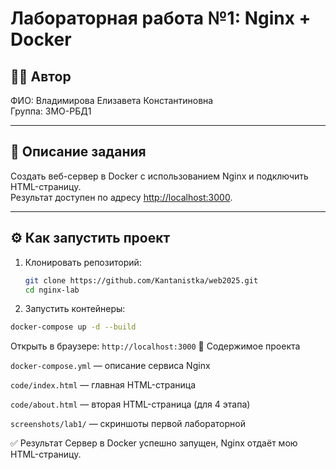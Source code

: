 # Лабораторная работа №1: Nginx + Docker

## 👩‍💻 Автор
ФИО: Владимирова Елизавета Константиновна  
Группа: 3МО-РБД1

---

## 📌 Описание задания
Создать веб-сервер в Docker с использованием Nginx и подключить HTML-страницу.  
Результат доступен по адресу [http://localhost:3000](http://localhost:3000).

---

## ⚙️ Как запустить проект

1. Клонировать репозиторий:
   ```bash
   git clone https://github.com/Kantanistka/web2025.git
   cd nginx-lab
2. Запустить контейнеры:
```bash
docker-compose up -d --build
```
Открыть в браузере:
```http://localhost:3000```
📂 Содержимое проекта

```docker-compose.yml``` — описание сервиса Nginx

```code/index.html``` — главная HTML-страница

```code/about.html``` — вторая HTML-страница (для 4 этапа)

```screenshots/lab1/``` — скриншоты первой лабораторной

✅ Результат
Сервер в Docker успешно запущен, Nginx отдаёт мою HTML-страницу.
